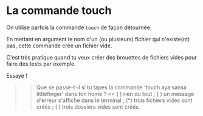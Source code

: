 # La commande touch

On utilise parfois la commande `touch` de façon détournée.

En mettant en argument le nom d'un (ou plusieurs) fichier qui n'existe(nt) pas, cette commande crée un fichier vide.

C'est très pratique quand tu veux créer des brouettes de fichiers vides pour faire des tests par exemple.

Essaye !


>> Que se passe-t-il si tu tapes la commande 'touch aya sansa littlefinger' dans ton home ? <<
( ) rien du tout ;
( ) un message d'erreur s'affiche dans le terminal ;
(*) trois fichiers vides sont créés ;
( ) trois dossiers vides sont créés.
